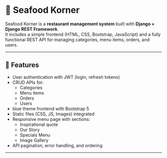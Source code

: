 # 🍤 Seafood Korner

Seafood Korner is a **restaurant management system** built with **Django + Django REST Framework**.  
It includes a simple frontend (HTML, CSS, Bootstrap, JavaScript) and a fully functional REST API for managing categories, menu items, orders, and users.  

---

## 🚀 Features
- User authentication with JWT (login, refresh tokens)
- CRUD APIs for:
  - Categories
  - Menu items
  - Orders
  - Users
- blue theme frontend with Bootstrap 5
- Static files (CSS, JS, Images) integrated
- Responsive menu page with sections:
  - Inspirational quote
  - Our Story
  - Specials Menu
  - Image Gallery
- API pagination, error handling, and ordering

---


